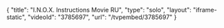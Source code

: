 {
    "title": "I.N.O.X. Instructions Movie RU",
    "type": "solo",
    "layout": "iframe-static",
    "videoId": "3785697",
    "url": "\/tvpembed\/3785697"
}